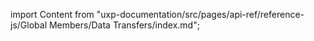 
import Content from "uxp-documentation/src/pages/api-ref/reference-js/Global Members/Data Transfers/index.md";

<Content query="product=xd"/>
